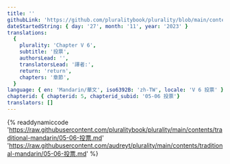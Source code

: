 ```yaml
---
title: ''
githubLink: 'https://github.com/pluralitybook/plurality/blob/main/contents/traditional-mandarin/05-06-投票.md'
dateStartedString: { day: '27', month: '11', year: '2023' }
translations:
  {
    plurality: 'Chapter V 6',
    subtitle: '投票',
    authorsLead: '',
    translatorsLead: '譯者:',
    return: 'return',
    chapters: '章節',
  }
language: { en: 'Mandarin/華文', iso6392B: 'zh-TW', locale: 'V 6 投票' }
chapterid: { chapterid: 5, chapterid_subid: '05-06 投票'}
translators: []
---
```

{% readdynamiccode 'https://raw.githubusercontent.com/pluralitybook/plurality/main/contents/traditional-mandarin/05-06-投票.md' 'https://raw.githubusercontent.com/audreyt/plurality/main/contents/traditional-mandarin/05-06-投票.md' %}
